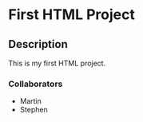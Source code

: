 # First HTML Project
## Description
This is my first HTML project.

### Collaborators
- Martin
- Stephen
